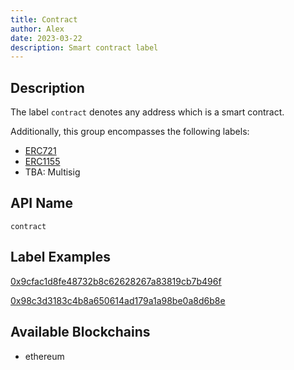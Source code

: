 ```yaml
---
title: Contract
author: Alex
date: 2023-03-22
description: Smart contract label
---
```


## Description

The label `contract` denotes any address which is a smart contract.

Additionally, this group encompasses the following labels:
- [ERC721](labels/erc721)
- [ERC1155](labels/erc1155)
- TBA: Multisig


## API Name

`contract`

## Label Examples

[0x9cfac1d8fe48732b8c62628267a83819cb7b496f](https://etherscan.io/address/0x9cfac1d8fe48732b8c62628267a83819cb7b496f)

[0x98c3d3183c4b8a650614ad179a1a98be0a8d6b8e](https://etherscan.io/address/0x98c3d3183c4b8a650614ad179a1a98be0a8d6b8e)


## Available Blockchains

* ethereum